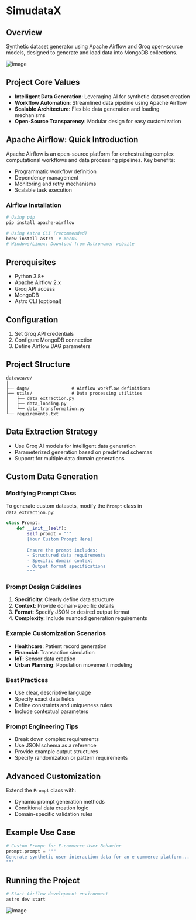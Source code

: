 # SimudataX

## Overview
Synthetic dataset generator using Apache Airflow and Groq open-source models, designed to generate and load data into MongoDB collections.

![image](https://github.com/user-attachments/assets/1ade1756-165d-4428-a587-1f4422824335)


## Project Core Values
- **Intelligent Data Generation**: Leveraging AI for synthetic dataset creation
- **Workflow Automation**: Streamlined data pipeline using Apache Airflow
- **Scalable Architecture**: Flexible data generation and loading mechanisms
- **Open-Source Transparency**: Modular design for easy customization

## Apache Airflow: Quick Introduction
Apache Airflow is an open-source platform for orchestrating complex computational workflows and data processing pipelines. Key benefits:
- Programmatic workflow definition
- Dependency management
- Monitoring and retry mechanisms
- Scalable task execution


### Airflow Installation
```bash
# Using pip
pip install apache-airflow

# Using Astro CLI (recommended)
brew install astro  # macOS
# Windows/Linux: Download from Astronomer website
```

## Prerequisites
- Python 3.8+
- Apache Airflow 2.x
- Groq API access
- MongoDB
- Astro CLI (optional)



## Configuration
1. Set Groq API credentials
2. Configure MongoDB connection
3. Define Airflow DAG parameters

## Project Structure
```
dataweave/
│
├── dags/                # Airflow workflow definitions
├── utils/               # Data processing utilities
│   ├── data_extraction.py
│   ├── data_loading.py
│   └── data_transformation.py
└── requirements.txt
```

## Data Extraction Strategy
- Use Groq AI models for intelligent data generation
- Parameterized generation based on predefined schemas
- Support for multiple data domain generations


## Custom Data Generation

### Modifying Prompt Class
To generate custom datasets, modify the `Prompt` class in `data_extraction.py`:

```python
class Prompt:
    def __init__(self):
        self.prompt = """
        [Your Custom Prompt Here]
        
        Ensure the prompt includes:
        - Structured data requirements
        - Specific domain context
        - Output format specifications
        """
```

### Prompt Design Guidelines
1. **Specificity**: Clearly define data structure
2. **Context**: Provide domain-specific details
3. **Format**: Specify JSON or desired output format
4. **Complexity**: Include nuanced generation requirements

### Example Customization Scenarios
- **Healthcare**: Patient record generation
- **Financial**: Transaction simulation
- **IoT**: Sensor data creation
- **Urban Planning**: Population movement modeling

### Best Practices
- Use clear, descriptive language
- Specify exact data fields
- Define constraints and uniqueness rules
- Include contextual parameters

### Prompt Engineering Tips
- Break down complex requirements
- Use JSON schema as a reference
- Provide example output structures
- Specify randomization or pattern requirements

## Advanced Customization
Extend the `Prompt` class with:
- Dynamic prompt generation methods
- Conditional data creation logic
- Domain-specific validation rules

## Example Use Case
```python
# Custom Prompt for E-commerce User Behavior
prompt.prompt = """
Generate synthetic user interaction data for an e-commerce platform...
"""
```

## Running the Project
```bash
# Start Airflow development environment
astro dev start
```

![image](https://github.com/user-attachments/assets/67f0853d-20c2-405e-8590-c2c0125e9f7d)

